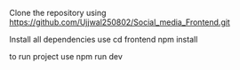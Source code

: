 Clone the repository using https://github.com/Ujjwal250802/Social_media_Frontend.git

Install all dependencies use
cd  frontend
npm install

to run project use
npm run dev 
